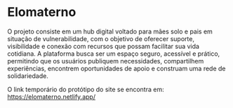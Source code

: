 # Elomaterno

O projeto consiste em um hub digital voltado para mães solo e pais em situação de vulnerabilidade, com o objetivo de oferecer suporte, visibilidade e conexão com recursos que possam facilitar sua vida cotidiana. A plataforma busca ser um espaço seguro, acessível e prático, permitindo que os usuários publiquem necessidades, compartilhem experiências, encontrem oportunidades de apoio e construam uma rede de solidariedade.

O link temporário do protótipo do site se encontra em: https://elomaterno.netlify.app/
